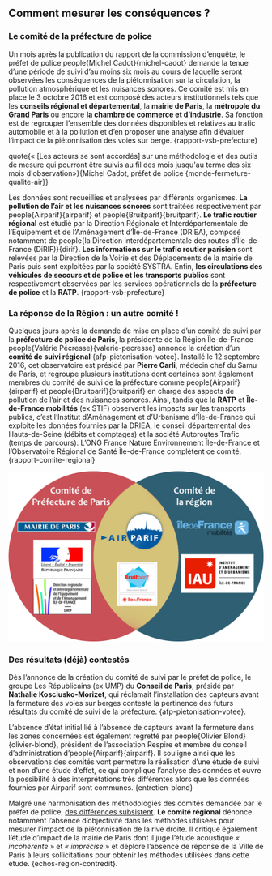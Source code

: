## Comment mesurer les conséquences ?

### Le comité de la préfecture de police

Un mois après la publication du rapport de la commission d’enquête, le préfet de police people{Michel Cadot}{michel-cadot} demande la tenue d’une période de suivi d’au moins six mois au cours de laquelle seront observées les conséquences de la piétonnisation sur la circulation, la pollution atmosphérique et les nuisances sonores. Ce comité est mis en place le 3 octobre 2016 et est composé des acteurs institutionnels tels que les **conseils régional et départemental**, la **mairie de Paris**, la **métropole du Grand Paris** ou encore **la chambre de commerce et d’industrie**. Sa fonction est de regrouper l’ensemble des données disponibles et relatives au trafic automobile et à la pollution et d’en proposer une analyse afin d’évaluer l’impact de la piétonnisation des voies sur berge. {rapport-vsb-prefecture}

quote{« [Les acteurs se sont accordés] sur une méthodologie et des outils de mesure qui pourront être suivis au fil des mois jusqu'au terme des six mois d'observation»}{Michel Cadot, préfet de police {monde-fermeture-qualite-air}}

Les données sont recueillies et analysées par différents organismes. **La pollution de l’air et les nuisances sonores** sont traitées respectivement par people{Airparif}{airparif} et people{Bruitparif}{bruitparif}. **Le trafic routier régional** est étudié par la Direction Régionale et Interdépartementale de l’Equipement et de l’Aménagement d’Île-de-France (DRIEA), composé notamment de people{la Direction interdépartementale des routes d’Île-de-France (DiRIF)}{dirif}. **Les informations sur le trafic routier parisien** sont relevées par la Direction de la Voirie et des Déplacements de la mairie de Paris puis sont exploitées par la société SYSTRA. Enfin, **les circulations des véhicules de secours et de police et les transports publics** sont respectivement observées par les services opérationnels de la **préfecture de police** et la **RATP**. {rapport-vsb-prefecture}

### La réponse de la Région : un autre comité !

Quelques jours après la demande de mise en place d’un comité de suivi par la **préfecture de police de Paris**, la présidente de la Région Île-de-France people{Valérie Pécresse}{valerie-pecresse} annonce la création d’un **comité de suivi régional** {afp-pietonisation-votee}. Installé le 12 septembre 2016, cet observatoire est présidé par **Pierre Carli**, médecin chef du Samu de Paris, et regroupe plusieurs institutions dont certaines sont également membres du comité de suivi de la préfecture comme people{Airparif}{airparif} et people{Bruitparif}{bruitparif} en charge des aspects de pollution de l’air et des nuisances sonores. Ainsi, tandis que la **RATP** et **Île-de-France mobilités** (ex STIF) observent les impacts sur les transports publics, c’est l’Institut d’Aménagement et d’Urbanisme d’Île-de-France qui exploite les données fournies par la DRIEA, le conseil départemental des Hauts-de-Seine (débits et comptages) et la société Autoroutes Trafic (temps de parcours). L’ONG France Nature Environnement Île-de-France et l’Observatoire Régional de Santé Île-de-France complètent ce comité. {rapport-comite-regional}

![Quel organisme de mesure appartient à quel comité ? (schéma réalisé par le groupe) col-8](schema.png)

### Des résultats (déjà) contestés

Dès l’annonce de la création du comité de suivi par le préfet de police, le groupe Les Républicains (ex UMP) du **Conseil de Paris**, présidé par **Nathalie Kosciusko-Morizet**, qui réclamait l’installation des capteurs avant la fermeture des voies sur berges conteste la pertinence des futurs résultats du comité de suivi de la préfecture. {afp-pietonisation-votee}.

L’absence d’état initial lié à l’absence de capteurs avant la fermeture dans les zones concernées est également regretté par people{Olivier Blond}{olivier-blond}, président de l’association Respire et membre du conseil d’administration d’people{Airparif}{airparif}. Il souligne ainsi que les observations des comités vont permettre la réalisation d’une étude de suivi et non d’une étude d’effet, ce qui complique l’analyse des données et ouvre la possibilité à des interprétations très différentes alors que les données fournies par Airparif sont communes. {entretien-blond}

Malgré une harmonisation des méthodologies des comités demandée par le préfet de police, [des différences subsistent](#comment-prevoir-les-consequences). **Le comité régional** dénonce notamment l’absence d’objectivité dans les méthodes utilisées pour mesurer l’impact de la piétonnisation de la rive droite. Il critique également l’étude d’impact de la mairie de Paris dont il juge l’étude acoustique _« incohérente »_ et _« imprécise »_ et déplore l’absence de réponse de la Ville de Paris à leurs sollicitations pour obtenir les méthodes utilisées dans cette étude. {echos-region-contredit}.
